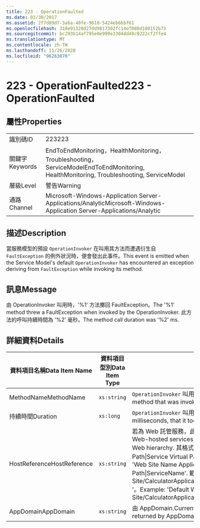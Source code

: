 ```yaml
---
title: 223 - OperationFaulted
ms.date: 03/30/2017
ms.assetid: 2f7d89d7-3a6a-40fe-9610-5424eb6bbf61
ms.openlocfilehash: 310e91320d27dd9817302fc14ef088d180152b73
ms.sourcegitcommit: bc293b14af795e0e999e3304dd40c0222cf2ffe4
ms.translationtype: MT
ms.contentlocale: zh-TW
ms.lasthandoff: 11/26/2020
ms.locfileid: "96263070"
---
```

# <a name="223---operationfaulted"></a><span data-ttu-id="98b79-102">223 - OperationFaulted</span><span class="sxs-lookup"><span data-stu-id="98b79-102">223 - OperationFaulted</span></span>

## <a name="properties"></a><span data-ttu-id="98b79-103">屬性</span><span class="sxs-lookup"><span data-stu-id="98b79-103">Properties</span></span>  
  
|||  
|-|-|  
|<span data-ttu-id="98b79-104">識別碼</span><span class="sxs-lookup"><span data-stu-id="98b79-104">ID</span></span>|<span data-ttu-id="98b79-105">223</span><span class="sxs-lookup"><span data-stu-id="98b79-105">223</span></span>|  
|<span data-ttu-id="98b79-106">關鍵字</span><span class="sxs-lookup"><span data-stu-id="98b79-106">Keywords</span></span>|<span data-ttu-id="98b79-107">EndToEndMonitoring，HealthMonitoring，Troubleshooting，ServiceModel</span><span class="sxs-lookup"><span data-stu-id="98b79-107">EndToEndMonitoring, HealthMonitoring, Troubleshooting, ServiceModel</span></span>|  
|<span data-ttu-id="98b79-108">層級</span><span class="sxs-lookup"><span data-stu-id="98b79-108">Level</span></span>|<span data-ttu-id="98b79-109">警告</span><span class="sxs-lookup"><span data-stu-id="98b79-109">Warning</span></span>|  
|<span data-ttu-id="98b79-110">通路</span><span class="sxs-lookup"><span data-stu-id="98b79-110">Channel</span></span>|<span data-ttu-id="98b79-111">Microsoft-Windows-Application Server-Applications/Analytic</span><span class="sxs-lookup"><span data-stu-id="98b79-111">Microsoft-Windows-Application Server-Applications/Analytic</span></span>|  
  
## <a name="description"></a><span data-ttu-id="98b79-112">描述</span><span class="sxs-lookup"><span data-stu-id="98b79-112">Description</span></span>  

 <span data-ttu-id="98b79-113">當服務模型的預設 `OperationInvoker` 在叫用其方法而遭遇衍生自 `FaultException` 的例外狀況時，便會發出此事件。</span><span class="sxs-lookup"><span data-stu-id="98b79-113">This event is emitted when the Service Model's default `OperationInvoker` has encountered an exception deriving from `FaultException` while invoking its method.</span></span>  
  
## <a name="message"></a><span data-ttu-id="98b79-114">訊息</span><span class="sxs-lookup"><span data-stu-id="98b79-114">Message</span></span>  

 <span data-ttu-id="98b79-115">由 OperationInvoker 叫用時，'%1' 方法擲回 FaultException。</span><span class="sxs-lookup"><span data-stu-id="98b79-115">The '%1' method threw a FaultException when invoked by the OperationInvoker.</span></span> <span data-ttu-id="98b79-116">此方法的呼叫持續時間為 '%2' 毫秒。</span><span class="sxs-lookup"><span data-stu-id="98b79-116">The method call duration was '%2' ms.</span></span>  
  
## <a name="details"></a><span data-ttu-id="98b79-117">詳細資料</span><span class="sxs-lookup"><span data-stu-id="98b79-117">Details</span></span>  
  
|<span data-ttu-id="98b79-118">資料項目名稱</span><span class="sxs-lookup"><span data-stu-id="98b79-118">Data Item Name</span></span>|<span data-ttu-id="98b79-119">資料項目型別</span><span class="sxs-lookup"><span data-stu-id="98b79-119">Data Item Type</span></span>|<span data-ttu-id="98b79-120">描述</span><span class="sxs-lookup"><span data-stu-id="98b79-120">Description</span></span>|  
|--------------------|--------------------|-----------------|  
|<span data-ttu-id="98b79-121">MethodName</span><span class="sxs-lookup"><span data-stu-id="98b79-121">MethodName</span></span>|`xs:string`|<span data-ttu-id="98b79-122">`OperationInvoker` 叫用之方法的 CLR 名稱。</span><span class="sxs-lookup"><span data-stu-id="98b79-122">The CLR name of the method that was invoked by the `OperationInvoker`.</span></span>|  
|<span data-ttu-id="98b79-123">持續時間</span><span class="sxs-lookup"><span data-stu-id="98b79-123">Duration</span></span>|`xs:long`|<span data-ttu-id="98b79-124">`OperationInvoker` 叫用方法所花費的時間，以毫秒為單位。</span><span class="sxs-lookup"><span data-stu-id="98b79-124">The time, in milliseconds, that it took the `OperationInvoker` to invoke the method.</span></span>|  
|<span data-ttu-id="98b79-125">HostReference</span><span class="sxs-lookup"><span data-stu-id="98b79-125">HostReference</span></span>|`xs:string`|<span data-ttu-id="98b79-126">若為 Web 託管服務，此欄位會唯一識別 Web 階層架構中的服務。</span><span class="sxs-lookup"><span data-stu-id="98b79-126">For Web-hosted services, this field uniquely identifies the service in the Web hierarchy.</span></span> <span data-ttu-id="98b79-127">其格式定義為 ' Web Site Name Application Virtual Path&#124;Service Virtual Path&#124;ServiceName '。</span><span class="sxs-lookup"><span data-stu-id="98b79-127">Its format is defined as 'Web Site Name Application Virtual Path&#124;Service Virtual Path&#124;ServiceName'.</span></span> <span data-ttu-id="98b79-128">範例： ' Default Web Site/CalculatorApplication&#124;/CalculatorService.svc&#124;CalculatorService '。</span><span class="sxs-lookup"><span data-stu-id="98b79-128">Example: 'Default Web Site/CalculatorApplication&#124;/CalculatorService.svc&#124;CalculatorService'.</span></span>|  
|<span data-ttu-id="98b79-129">AppDomain</span><span class="sxs-lookup"><span data-stu-id="98b79-129">AppDomain</span></span>|`xs:string`|<span data-ttu-id="98b79-130">由 AppDomain.CurrentDomain.FriendlyName 傳回的字串。</span><span class="sxs-lookup"><span data-stu-id="98b79-130">The string returned by AppDomain.CurrentDomain.FriendlyName.</span></span>|
